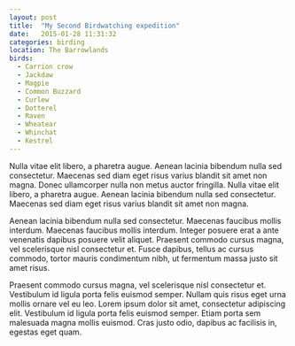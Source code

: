 ```yaml
---
layout: post
title:  "My Second Birdwatching expedition"
date:   2015-01-28 11:31:32
categories: birding
location: The Barrowlands
birds:
  - Carrion crow
  - Jackdaw
  - Magpie
  - Common Buzzard
  - Curlew
  - Dotterel
  - Raven
  - Wheatear
  - Whinchat
  - Kestrel
---
```


Nulla vitae elit libero, a pharetra augue. Aenean lacinia bibendum nulla sed consectetur. Maecenas sed diam eget risus varius blandit sit amet non magna. Donec ullamcorper nulla non metus auctor fringilla. Nulla vitae elit libero, a pharetra augue. Aenean lacinia bibendum nulla sed consectetur. Maecenas sed diam eget risus varius blandit sit amet non magna.

Aenean lacinia bibendum nulla sed consectetur. Maecenas faucibus mollis interdum. Maecenas faucibus mollis interdum. Integer posuere erat a ante venenatis dapibus posuere velit aliquet. Praesent commodo cursus magna, vel scelerisque nisl consectetur et. Fusce dapibus, tellus ac cursus commodo, tortor mauris condimentum nibh, ut fermentum massa justo sit amet risus.

Praesent commodo cursus magna, vel scelerisque nisl consectetur et. Vestibulum id ligula porta felis euismod semper. Nullam quis risus eget urna mollis ornare vel eu leo. Lorem ipsum dolor sit amet, consectetur adipiscing elit. Vestibulum id ligula porta felis euismod semper. Etiam porta sem malesuada magna mollis euismod. Cras justo odio, dapibus ac facilisis in, egestas eget quam.